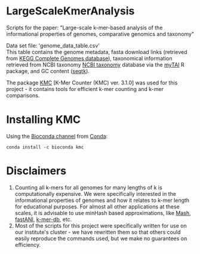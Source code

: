 # LargeScaleKmerAnalysis
Scripts for the paper: "Large-scale k-mer-based analysis of the informational properties of genomes, comparative genomics and taxonomy"

Data set file: 'genome_data_table.csv'  
This table contains the genome metadata, fasta download links (retrieved from [KEGG Complete Genomes database](https://www.genome.jp/kegg/catalog/org_list.html)), taxonomical information retrieved from NCBI taxonomy [NCBI taxonomy](https://www.ncbi.nlm.nih.gov/taxonomy) database  via the [myTAI](https://cran.r-project.org/web/packages/myTAI/index.html) R package, and GC content ([seqtk](https://github.com/lh3/seqtk)).

The package [KMC](http://sun.aei.polsl.pl/kmc) \[K-Mer Counter (KMC) ver. 3.1.0\] was used for this project - it contains tools for efficient k-mer counting and k-mer comparisons. 

# Installing KMC

Using the [Bioconda channel](https://bioconda.github.io/) from [Conda](https://conda.io/docs/install/quick.html):

```
conda install -c bioconda kmc
```

# Disclaimers
1. Counting all k-mers for all genomes for many lengths of k is computationally expensive. We were specifically interested in the informational properties of genomes and how it relates to k-mer length for educational purposes. For almost all other applications at these scales, it is advisable to use minHash based approximations, like [Mash](https://mash.readthedocs.io/en/latest/), [fastANI](https://github.com/ParBLiSS/FastANI), [k-mer-db](https://github.com/refresh-bio/kmer-db), etc.
2. Most of the scripts for this project were specifically written for use on our institute's cluster - we have rewritten them so that others could easily reproduce the commands used, but we make no guarantees on efficiency. 
